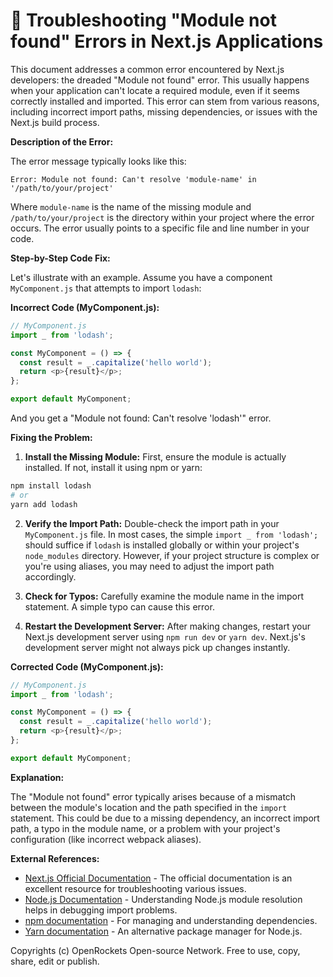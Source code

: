 # 🐞 Troubleshooting "Module not found" Errors in Next.js Applications


This document addresses a common error encountered by Next.js developers: the dreaded "Module not found" error. This usually happens when your application can't locate a required module, even if it seems correctly installed and imported.  This error can stem from various reasons, including incorrect import paths, missing dependencies, or issues with the Next.js build process.

**Description of the Error:**

The error message typically looks like this:

```
Error: Module not found: Can't resolve 'module-name' in '/path/to/your/project'
```

Where `module-name` is the name of the missing module and `/path/to/your/project` is the directory within your project where the error occurs.  The error usually points to a specific file and line number in your code.

**Step-by-Step Code Fix:**

Let's illustrate with an example. Assume you have a component `MyComponent.js` that attempts to import `lodash`:

**Incorrect Code (MyComponent.js):**

```javascript
// MyComponent.js
import _ from 'lodash';

const MyComponent = () => {
  const result = _.capitalize('hello world');
  return <p>{result}</p>;
};

export default MyComponent;
```

And you get a "Module not found: Can't resolve 'lodash'" error.

**Fixing the Problem:**

1. **Install the Missing Module:**  First, ensure the module is actually installed.  If not, install it using npm or yarn:

```bash
npm install lodash
# or
yarn add lodash
```

2. **Verify the Import Path:** Double-check the import path in your `MyComponent.js` file.  In most cases, the simple `import _ from 'lodash';` should suffice if `lodash` is installed globally or within your project's `node_modules` directory. However, if your project structure is complex or you're using aliases, you may need to adjust the import path accordingly.

3. **Check for Typos:** Carefully examine the module name in the import statement. A simple typo can cause this error.

4. **Restart the Development Server:** After making changes, restart your Next.js development server using `npm run dev` or `yarn dev`.  Next.js's development server might not always pick up changes instantly.

**Corrected Code (MyComponent.js):**

```javascript
// MyComponent.js
import _ from 'lodash';

const MyComponent = () => {
  const result = _.capitalize('hello world');
  return <p>{result}</p>;
};

export default MyComponent;
```

**Explanation:**

The "Module not found" error typically arises because of a mismatch between the module's location and the path specified in the `import` statement.  This could be due to a missing dependency, an incorrect import path, a typo in the module name, or a problem with your project's configuration (like incorrect webpack aliases).


**External References:**

* [Next.js Official Documentation](https://nextjs.org/docs) - The official documentation is an excellent resource for troubleshooting various issues.
* [Node.js Documentation](https://nodejs.org/en/docs/) -  Understanding Node.js module resolution helps in debugging import problems.
* [npm documentation](https://docs.npmjs.com/) - For managing and understanding dependencies.
* [Yarn documentation](https://classic.yarnpkg.com/en/docs/) - An alternative package manager for Node.js.

Copyrights (c) OpenRockets Open-source Network. Free to use, copy, share, edit or publish.

